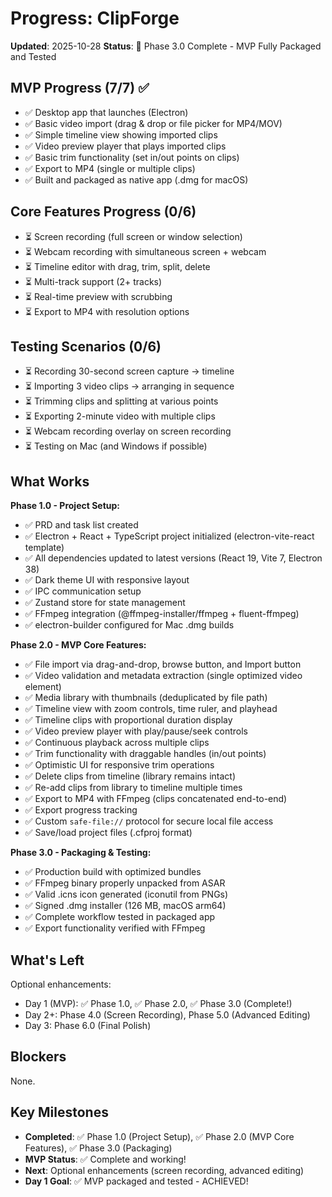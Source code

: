 # Progress: ClipForge

**Updated**: 2025-10-28
**Status**: 🎉 Phase 3.0 Complete - MVP Fully Packaged and Tested

## MVP Progress (7/7) ✅

- ✅ Desktop app that launches (Electron)
- ✅ Basic video import (drag & drop or file picker for MP4/MOV)
- ✅ Simple timeline view showing imported clips
- ✅ Video preview player that plays imported clips
- ✅ Basic trim functionality (set in/out points on clips)
- ✅ Export to MP4 (single or multiple clips)
- ✅ Built and packaged as native app (.dmg for macOS)

## Core Features Progress (0/6)

- ⏳ Screen recording (full screen or window selection)
- ⏳ Webcam recording with simultaneous screen + webcam
- ⏳ Timeline editor with drag, trim, split, delete
- ⏳ Multi-track support (2+ tracks)
- ⏳ Real-time preview with scrubbing
- ⏳ Export to MP4 with resolution options

## Testing Scenarios (0/6)

- ⏳ Recording 30-second screen capture → timeline
- ⏳ Importing 3 video clips → arranging in sequence
- ⏳ Trimming clips and splitting at various points
- ⏳ Exporting 2-minute video with multiple clips
- ⏳ Webcam recording overlay on screen recording
- ⏳ Testing on Mac (and Windows if possible)

## What Works

**Phase 1.0 - Project Setup:**
- ✅ PRD and task list created
- ✅ Electron + React + TypeScript project initialized (electron-vite-react template)
- ✅ All dependencies updated to latest versions (React 19, Vite 7, Electron 38)
- ✅ Dark theme UI with responsive layout
- ✅ IPC communication setup
- ✅ Zustand store for state management
- ✅ FFmpeg integration (@ffmpeg-installer/ffmpeg + fluent-ffmpeg)
- ✅ electron-builder configured for Mac .dmg builds

**Phase 2.0 - MVP Core Features:**
- ✅ File import via drag-and-drop, browse button, and Import button
- ✅ Video validation and metadata extraction (single optimized video element)
- ✅ Media library with thumbnails (deduplicated by file path)
- ✅ Timeline view with zoom controls, time ruler, and playhead
- ✅ Timeline clips with proportional duration display
- ✅ Video preview player with play/pause/seek controls
- ✅ Continuous playback across multiple clips
- ✅ Trim functionality with draggable handles (in/out points)
- ✅ Optimistic UI for responsive trim operations
- ✅ Delete clips from timeline (library remains intact)
- ✅ Re-add clips from library to timeline multiple times
- ✅ Export to MP4 with FFmpeg (clips concatenated end-to-end)
- ✅ Export progress tracking
- ✅ Custom `safe-file://` protocol for secure local file access
- ✅ Save/load project files (.cfproj format)

**Phase 3.0 - Packaging & Testing:**
- ✅ Production build with optimized bundles
- ✅ FFmpeg binary properly unpacked from ASAR
- ✅ Valid .icns icon generated (iconutil from PNGs)
- ✅ Signed .dmg installer (126 MB, macOS arm64)
- ✅ Complete workflow tested in packaged app
- ✅ Export functionality verified with FFmpeg

## What's Left

Optional enhancements:
- Day 1 (MVP): ✅ Phase 1.0, ✅ Phase 2.0, ✅ Phase 3.0 (Complete!)
- Day 2+: Phase 4.0 (Screen Recording), Phase 5.0 (Advanced Editing)
- Day 3: Phase 6.0 (Final Polish)

## Blockers

None.

## Key Milestones

- **Completed**: ✅ Phase 1.0 (Project Setup), ✅ Phase 2.0 (MVP Core Features), ✅ Phase 3.0 (Packaging)
- **MVP Status**: ✅ Complete and working!
- **Next**: Optional enhancements (screen recording, advanced editing)
- **Day 1 Goal**: ✅ MVP packaged and tested - ACHIEVED!
